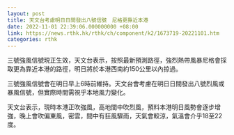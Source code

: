 ```yaml
---
layout: post
title: 天文台考慮明日日間發出八號信號　尼格更靠近本港
date: 2022-11-01 22:39:06.000000000 +08:00
link: https://news.rthk.hk/rthk/ch/component/k2/1673719-20221101.htm
categories: rthk
---
```


三號強風信號現正生效，天文台表示，按照最新預測路徑，強烈熱帶風暴尼格會採取更為靠近本港的路徑，明日將於本港西南約150公里以內掠過。

三號強風信號會在明日早上6時前維持。天文台會考慮在明日日間發出八號烈風或暴風信號，但實際時間需視乎本地風力變化。

天文台表示，現時本港正吹強風，高地間中吹烈風，預料本港明日風勢會逐步增強，晚上會吹偏東風，密雲，間中有狂風驟雨，天氣會較涼，氣溫會介乎18至22度。
